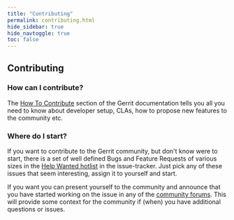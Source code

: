```yaml
---
title: "Contributing"
permalink: contributing.html
hide_sidebar: true
hide_navtoggle: true
toc: false
---
```


## Contributing

### How can I contribute?

The [How To Contribute](https://gerrit-documentation.storage.googleapis.com/Documentation/3.10.2/dev-community.html#how-to-contribute)
section of the Gerrit documentation tells you all you need to know about
developer setup, CLAs, how to propose new features to the community etc.

### Where do I start?

If you want to contribute to the Gerrit community, but don't know were to start,
there is a set of well defined Bugs and Feature Requests of various sizes
in the [Help Wanted hotlist](https://issues.gerritcodereview.com/hotlists/5395287)
in the issue-tracker.
Just pick any of these issues that seem interesting, assign it to yourself and
start.

If you want you can present yourself to the community and announce that you
have started working on the issue in any of the [community forums](contact.html).
This will provide some context for the community if (when) you have additional
questions or issues.
